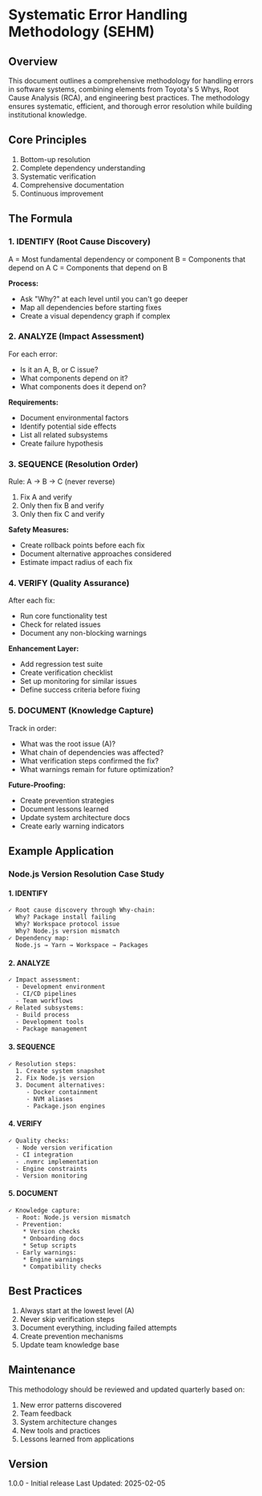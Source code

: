 # Systematic Error Handling Methodology (SEHM)

## Overview
This document outlines a comprehensive methodology for handling errors in software systems, combining elements from Toyota's 5 Whys, Root Cause Analysis (RCA), and engineering best practices. The methodology ensures systematic, efficient, and thorough error resolution while building institutional knowledge.

## Core Principles
1. Bottom-up resolution
2. Complete dependency understanding
3. Systematic verification
4. Comprehensive documentation
5. Continuous improvement

## The Formula

### 1. IDENTIFY (Root Cause Discovery)
A = Most fundamental dependency or component
B = Components that depend on A
C = Components that depend on B

**Process:**
- Ask "Why?" at each level until you can't go deeper
- Map all dependencies before starting fixes
- Create a visual dependency graph if complex

### 2. ANALYZE (Impact Assessment)
For each error:
- Is it an A, B, or C issue?
- What components depend on it?
- What components does it depend on?

**Requirements:**
- Document environmental factors
- Identify potential side effects
- List all related subsystems
- Create failure hypothesis

### 3. SEQUENCE (Resolution Order)
Rule: A → B → C (never reverse)
1. Fix A and verify
2. Only then fix B and verify
3. Only then fix C and verify

**Safety Measures:**
- Create rollback points before each fix
- Document alternative approaches considered
- Estimate impact radius of each fix

### 4. VERIFY (Quality Assurance)
After each fix:
- Run core functionality test
- Check for related issues
- Document any non-blocking warnings

**Enhancement Layer:**
- Add regression test suite
- Create verification checklist
- Set up monitoring for similar issues
- Define success criteria before fixing

### 5. DOCUMENT (Knowledge Capture)
Track in order:
- What was the root issue (A)?
- What chain of dependencies was affected?
- What verification steps confirmed the fix?
- What warnings remain for future optimization?

**Future-Proofing:**
- Create prevention strategies
- Document lessons learned
- Update system architecture docs
- Create early warning indicators

## Example Application

### Node.js Version Resolution Case Study

#### 1. IDENTIFY
```
✓ Root cause discovery through Why-chain:
  Why? Package install failing
  Why? Workspace protocol issue
  Why? Node.js version mismatch
✓ Dependency map:
  Node.js → Yarn → Workspace → Packages
```

#### 2. ANALYZE
```
✓ Impact assessment:
  - Development environment
  - CI/CD pipelines
  - Team workflows
✓ Related subsystems:
  - Build process
  - Development tools
  - Package management
```

#### 3. SEQUENCE
```
✓ Resolution steps:
  1. Create system snapshot
  2. Fix Node.js version
  3. Document alternatives:
     - Docker containment
     - NVM aliases
     - Package.json engines
```

#### 4. VERIFY
```
✓ Quality checks:
  - Node version verification
  - CI integration
  - .nvmrc implementation
  - Engine constraints
  - Version monitoring
```

#### 5. DOCUMENT
```
✓ Knowledge capture:
  - Root: Node.js version mismatch
  - Prevention:
    * Version checks
    * Onboarding docs
    * Setup scripts
  - Early warnings:
    * Engine warnings
    * Compatibility checks
```

## Best Practices
1. Always start at the lowest level (A)
2. Never skip verification steps
3. Document everything, including failed attempts
4. Create prevention mechanisms
5. Update team knowledge base

## Maintenance
This methodology should be reviewed and updated quarterly based on:
1. New error patterns discovered
2. Team feedback
3. System architecture changes
4. New tools and practices
5. Lessons learned from applications

## Version
1.0.0 - Initial release
Last Updated: 2025-02-05
